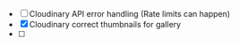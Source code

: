 - [ ] Cloudinary API error handling (Rate limits can happen)
- [x] Cloudinary correct thumbnails for gallery
- [ ]
